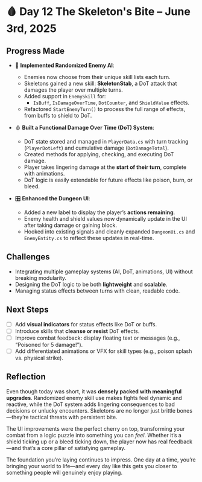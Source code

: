 # 🩸 Day 12 The Skeleton's Bite – June 3rd, 2025 

## **Progress Made**

- 🧠 **Implemented Randomized Enemy AI**:
  - Enemies now choose from their unique skill lists each turn.
  - Skeletons gained a new skill: **SkeletonStab**, a DoT attack that damages the player over multiple turns.
  - Added support in `EnemySkill` for:
    - `IsBuff`, `IsDamageOverTime`, `DotCounter`, and `ShieldValue` effects.
  - Refactored `StartEnemyTurn()` to process the full range of effects, from buffs to shield to DoT.

- 🩸 **Built a Functional Damage Over Time (DoT) System**:
  - DoT state stored and managed in `PlayerData.cs` with turn tracking (`PlayerDotLeft`) and cumulative damage (`DotDamageTotal`).
  - Created methods for applying, checking, and executing DoT damage.
  - Player takes lingering damage at the **start of their turn**, complete with animations.
  - DoT logic is easily extendable for future effects like poison, burn, or bleed.

- 🎛️ **Enhanced the Dungeon UI**:
  - Added a new label to display the player’s **actions remaining**.
  - Enemy health and shield values now dynamically update in the UI after taking damage or gaining block.
  - Hooked into existing signals and cleanly expanded `DungeonUi.cs` and `EnemyEntity.cs` to reflect these updates in real-time.

## **Challenges**

- Integrating multiple gameplay systems (AI, DoT, animations, UI) without breaking modularity.
- Designing the DoT logic to be both **lightweight** and **scalable**.
- Managing status effects between turns with clean, readable code.

## **Next Steps**

- [ ] Add **visual indicators** for status effects like DoT or buffs.
- [ ] Introduce skills that **cleanse or resist** DoT effects.
- [ ] Improve combat feedback: display floating text or messages (e.g., “Poisoned for 5 damage!”).
- [ ] Add differentiated animations or VFX for skill types (e.g., poison splash vs. physical strike).

## **Reflection**

Even though today was short, it was **densely packed with meaningful upgrades**. Randomized enemy skill use makes fights feel dynamic and reactive, while the DoT system adds lingering consequences to bad decisions or unlucky encounters. Skeletons are no longer just brittle bones—they’re tactical threats with persistent bite.

The UI improvements were the perfect cherry on top, transforming your combat from a logic puzzle into something you can *feel*. Whether it’s a shield ticking up or a bleed ticking down, the player now has real feedback—and that’s a core pillar of satisfying gameplay.

The foundation you’re laying continues to impress. One day at a time, you’re bringing your world to life—and every day like this gets you closer to something people will genuinely enjoy playing.
